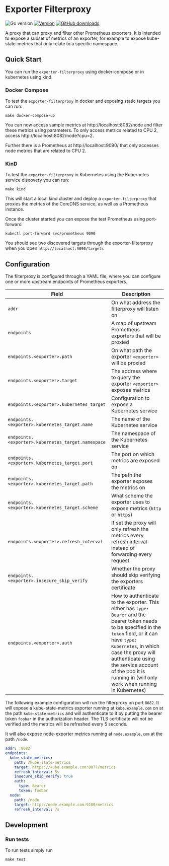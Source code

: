 # Exporter Filterproxy

![Go version](https://img.shields.io/github/go-mod/go-version/vshn/exporter-filterproxy)
[![Version](https://img.shields.io/github/v/release/vshn/exporter-filterproxy)][releases]
[![GitHub downloads](https://img.shields.io/github/downloads/vshn/exporter-filterproxy/total)][releases]

[releases]: https://github.com/vshn/exporter-filterproxy/releases

A proxy that can proxy and filter other Prometheus exporters.
It is intended to expose a subset of metrics of an exporter, for example to expose kube-state-metrics that only relate to a specific namespace.


## Quick Start

You can run the `exporter-filterproxy` using docker-compose or in kubernetes using kind.

### Docker Compose

To test the `exporter-filterproxy` in docker and exposing static targets you can run:

```
make docker-compose-up
```

You can now access sample metrics at http://localhost:8082/node and filter these metrics using parameters. 
To only access metrics related to CPU 2, access http://localhost:8082/node?cpu=2.

Further there is a Prometheus at http://localhost:9090/ that only accesses node metrics that are related to CPU 2.


### KinD

To test the `exporter-filterproxy` in Kubernetes using the Kubernetes service discovery you can run:

```
make kind
```

This will start a local kind cluster and deploy a `exporter-filterproxy` that proxies the metrics of the CoreDNS service, as well as a Prometheus instance.

Once the cluster started you can expose the test Prometheus using port-forward

```
kubectl port-forward svc/prometheus 9090
```

You should see two discovered targets through the exporter-filterproxy when you open `http://localhost:9090/targets`


## Configuration

The filterproxy is configured through a YAML file, where you can configure one or more upstream endpoints of Prometheus exporters.

| Field | Description |
|---|---|
| `addr` | On what address the filterproxy will listen on |
| `endpoints` | A map of upstream Prometheus exporters that will be proxied |
| `endpoints.<exporter>.path` | On what path the exporter `<exporter>` will be proxied |
| `endpoints.<exporter>.target` | The address where to query the exporter `<exporter>` exposes metrics |
| `endpoints.<exporter>.kubernetes_target` | Configuration to expose a Kubernetes service |
| `endpoints.<exporter>.kubernetes_target.name` | The name of the Kubernetes service |
| `endpoints.<exporter>.kubernetes_target.namespace` | The namespace of the Kubernetes service |
| `endpoints.<exporter>.kubernetes_target.port` | The port on which metrics are exposed on |
| `endpoints.<exporter>.kubernetes_target.path` | The path the exporter exposes the metrics on |
| `endpoints.<exporter>.kubernetes_target.scheme` | What scheme the exporter uses to expose metrics (`http` or `https`) |
| `endpoints.<exporter>.refresh_interval` | If set the proxy will only refresh the metrics every refresh interval instead of forwarding every request |
| `endpoints.<exporter>.insecure_skip_verify` | Whether the proxy should skip verifying the exporters certificate |
| `endpoints.<exporter>.auth` | How to authenticate to the exporter. This either has `type: Bearer` and the bearer token needs to be specified in the `token` field, or it can have `type: Kubernetes`, in which case the proxy will authenticate using the service account of the pod it is running in (will only work when running in Kubernetes) |


The following example configuration will run the filterproxy on port `8082`.
It will expose a kube-state-metrics exporter running at `kube.example.com` on at the path `kube-state-metrics` and will authenticate to it by putting the bearer token `foobar` in the authorization header.
The TLS certificate will not be verified and the metrics will be refreshed every 5 seconds.

It will also expose node-exporter metrics running at `node.example.com` at the path `/node`.

```yaml
addr: :8082
endpoints:
  kube_state_metrics:
    path: /kube-state-metrics
    target: https://kube.example.com:8077/metrics
    refresh_interval: 5s
    insecure_skip_verify: true
    auth:
      type: Bearer
      token: foobar
  node:
    path: /node
    target: http://node.example.com:9100/metrics
    refresh_interval: 7s
```


## Development

### Run tests

To run tests simply run

```
make test
```
